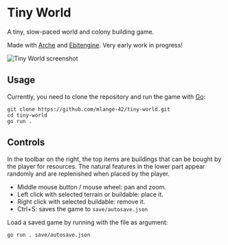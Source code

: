 # Tiny World

A tiny, slow-paced world and colony building game.

Made with [Arche](https://github.com/mlange-42/arche) and [Ebitengine](https://github.com/hajimehoshi/ebiten).
Very early work in progress!

![Tiny World screenshot](https://github.com/mlange-42/tiny-world/assets/44003176/5a495808-0f7d-4669-b8e4-58e9af563ff7)

## Usage

Currently, you need to clone the repository and run the game with [Go](https://go.dev):

```shell
git clone https://github.com/mlange-42/tiny-world.git
cd tiny-world
go run .
```

## Controls

In the toolbar on the right, the top items are buildings that can be bought by the player for resources.
The natural features in the lower part appear randomly and are replenished when placed by the player.

* Middle mouse button / mouse wheel: pan and zoom.
* Left click with selected terrain or buildable: place it.
* Right click with selected buildable: remove it.
* Ctrl+S: saves the game to `save/autosave.json`

Load a saved game by running with the file as argument:

```shell
go run . save/autosave.json
```
